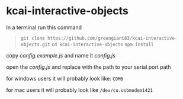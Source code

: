 # kcai-interactive-objects

In a terminal run this command

>`git clone https://github.com/greengiant83/kcai-interactive-objects.git`
>`cd kcai-interactive-objects`
>`npm install`

copy *config.example.js* and name it *config.js*

open the *config.js* and replace *<INSERT SERIAL PORT NAME HERE>* with the path to your serial port path

for windows users it will probably look like:
`COM6`

for mac users it will probably look like
`/dev/cu.usbmodem1421`
